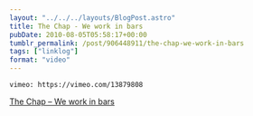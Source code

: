 ```yaml
---
layout: "../../../layouts/BlogPost.astro"
title: The Chap - We work in bars
pubDate: 2010-08-05T05:58:17+00:00
tumblr_permalink: /post/906448911/the-chap-we-work-in-bars
tags: ["linklog"]
format: "video"
---
```


`vimeo: https://vimeo.com/13879808`

[The Chap &#8211; We work in bars][1]

[1]: https://vimeo.com/13879808
